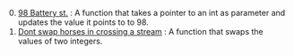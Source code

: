 0. [ 98 Battery st.](./0-reset_to_98.c) : A function that takes a pointer to an int as parameter and updates the value it points to to 98.
1. [Dont swap horses in crossing a stream](./1-swap.c) : A function that swaps the values of two integers.
